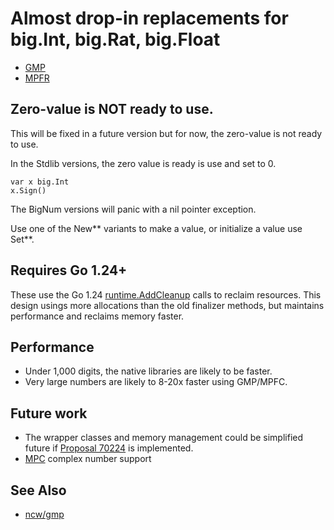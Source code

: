 # Almost drop-in replacements for big.Int, big.Rat, big.Float

* [GMP](https://gmplib.org/)
* [MPFR](https://www.mpfr.org/)

## Zero-value is **NOT** ready to use.

This will be fixed in a future version but for now, the zero-value is not ready to use.

In the Stdlib versions, the zero value is ready is use and set to 0. 

```
var x big.Int
x.Sign()
```

The BigNum versions will panic with a nil pointer exception.

Use one of the New** variants to make a value, or initialize a value use Set**.

## Requires Go 1.24+

These use the Go 1.24 [runtime.AddCleanup](https://go.dev/blog/cleanups-and-weak) calls to reclaim resources.  This design usings more allocations than the old finalizer methods, but maintains performance and reclaims memory faster.

## Performance

* Under 1,000 digits, the native libraries are likely to be faster.
* Very large numbers are likely to 8-20x faster using GMP/MPFC.

## Future work

* The wrapper classes and memory management could be simplified future if [Proposal 70224](https://github.com/golang/go/issues/70224) is implemented.
* [MPC](https://www.multiprecision.org/mpc/) complex number support

## See Also

* [ncw/gmp](https://github.com/ncw/gmp)

